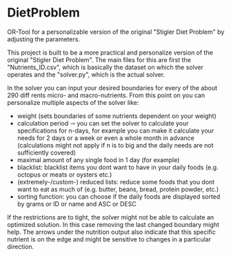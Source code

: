 # DietProblem
OR-Tool for a personalizable version of the original "Stigler Diet Problem" by adjusting the parameters.

This project is built to be a more practical and personalize version of the original "Stigler Diet Problem".
The main files for this are first the "Nutrients_ID.csv", which is basically the dataset on which the solver operates and the "solver.py", which is the actual solver.

In the solver you can input your desired boundaries for every of the about 290 diff rents micro- and macro-nutrients.
From this point on you can personalize multiple aspects of the solver like:
- weight (sets boundaries of some nutrients dependent on your weight)
- calculation period ⇾ you can set the solver to calculate your specifications for n-days, for example you can make it calculate your needs for 2 days or a week or even a whole month in advance (calculations might not apply if n is to big and the daily needs are not sufficiently covered)
- maximal amount of any single food in 1 day (for example)
- blacklist: blacklist items you dont want to have in your daily foods (e.g. octopus or meats or oysters etc.)
- (extremely-/custom-) reduced lists: reduce some foods that you dont want to eat as much of (e.g. butter, beans, bread, protein powder, etc.)
- sorting function: you can choose if the daily foods are displayed sorted by grams or ID or name and ASC or DESC

If the restrictions are to tight, the solver might not be able to calculate an optimized solution. In this case removing the last changed boundary might help. The arrows under the nutrition output also indicate that this specific nutrient is on the edge and might be sensitive to changes in a particular direction.
